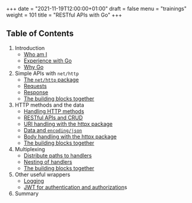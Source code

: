 +++
date = "2021-11-19T12:00:00+01:00"
draft = false
menu = "trainings"
weight = 101
title = "RESTful APIs with Go"
+++

## Table of Contents

1. Introduction
	* [Who am I](introduction/whoami.md)
	* [Experience with Go](introduction/experience.md)
	* [Why Go](introduction/whygo.md)
2. Simple APIs with `net/http`
	* [The `net/http` package](nethttp/nethttp.md)
	* [Requests](nethttp/requests.md)
	* [Response](nethttp/response.md)
	* [The building blocks together](nethttp/buildingblocks.md)
3. HTTP methods and the data
	* [Handling HTTP methods](methods/methods.md)
	* [RESTful APIs and CRUD](methods/crud.md)
	* [URI handling with the httpx package](methods/uri.md)
	* [Data and `encoding/json`](methods/json.md)
	* [Body handling with the httpx package](methods/body.md)
	* [The building blocks together](methods/buildingblocks.md)
4. Multiplexing
	* [Distribute paths to handlers](multiplexing/multiplexing.md)
	* [Nesting of handlers](multiplexing/nesting.md)
	* [The building blocks together](multiplexing/buildingblocks.md)
5. Other useful wrappers
	* [Logging](wrappers/logging.md)
	* [JWT for authentication and authorization](wrappers/jwt.md)s
7. Summary
